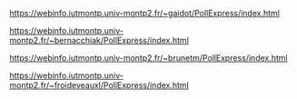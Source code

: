 https://webinfo.iutmontp.univ-montp2.fr/~gaidot/PollExpress/index.html

https://webinfo.iutmontp.univ-montp2.fr/~bernacchiak/PollExpress/index.html

https://webinfo.iutmontp.univ-montp2.fr/~brunetm/PollExpress/index.html

https://webinfo.iutmontp.univ-montp2.fr/~froideveauxl/PollExpress/index.html
